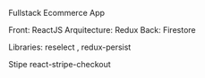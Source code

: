 Fullstack Ecommerce App

Front: ReactJS
Arquitecture: Redux
Back: Firestore

Libraries: reselect , redux-persist


Stipe
react-stripe-checkout